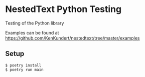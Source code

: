 # NestedText Python Testing
Testing of the Python library

Examples can be found at https://github.com/KenKundert/nestedtext/tree/master/examples

## Setup
```console
$ poetry install
$ poetry run main
```
